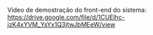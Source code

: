 Video de demostração do front-end do sistema:
https://drive.google.com/file/d/1CUElhc-jzK4xYVM_YsYx1Q3jtwJbMEeW/view
